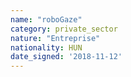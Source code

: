 ```yaml
---
name: "roboGaze"
category: private_sector
nature: "Entreprise"
nationality: HUN
date_signed: '2018-11-12'
---
```

    
